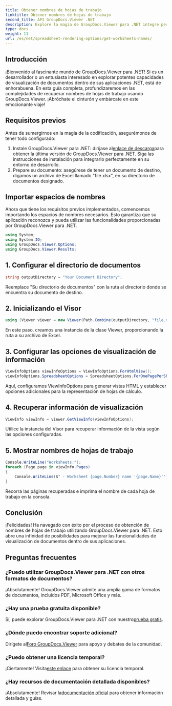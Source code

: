 ```yaml
---
title: Obtener nombres de hojas de trabajo
linktitle: Obtener nombres de hojas de trabajo
second_title: API GroupDocs.Viewer .NET
description: Explore la magia de GroupDocs.Viewer para .NET integre perfectamente la visualización de documentos en sus aplicaciones. ¡Pruebe la prueba gratuita ahora!
type: docs
weight: 11
url: /es/net/spreadsheet-rendering-options/get-worksheets-names/
---
```

## Introducción
¡Bienvenido al fascinante mundo de GroupDocs.Viewer para .NET! Si es un desarrollador o un entusiasta interesado en explorar potentes capacidades de visualización de documentos dentro de sus aplicaciones .NET, está de enhorabuena. En esta guía completa, profundizaremos en las complejidades de recuperar nombres de hojas de trabajo usando GroupDocs.Viewer. ¡Abróchate el cinturón y embárcate en este emocionante viaje!
## Requisitos previos
Antes de sumergirnos en la magia de la codificación, asegurémonos de tener todo configurado:
1.  Instale GroupDocs.Viewer para .NET: diríjase al[enlace de descarga](https://releases.groupdocs.com/viewer/net/)para obtener la última versión de GroupDocs.Viewer para .NET. Siga las instrucciones de instalación para integrarlo perfectamente en su entorno de desarrollo.
2. Prepare su documento: asegúrese de tener un documento de destino, digamos un archivo de Excel llamado "file.xlsx", en su directorio de documentos designado.
## Importar espacios de nombres
Ahora que tiene los requisitos previos implementados, comencemos importando los espacios de nombres necesarios. Esto garantiza que su aplicación reconozca y pueda utilizar las funcionalidades proporcionadas por GroupDocs.Viewer para .NET.
```csharp
using System;
using System.IO;
using GroupDocs.Viewer.Options;
using GroupDocs.Viewer.Results;
```
## 1. Configurar el directorio de documentos
```csharp
string outputDirectory = "Your Document Directory";
```
Reemplace "Su directorio de documentos" con la ruta al directorio donde se encuentra su documento de destino.
## 2. Inicializando el Visor
```csharp
using (Viewer viewer = new Viewer(Path.Combine(outputDirectory, "file.xlsx")))
```
En este paso, creamos una instancia de la clase Viewer, proporcionando la ruta a su archivo de Excel.
## 3. Configurar las opciones de visualización de información
```csharp
ViewInfoOptions viewInfoOptions = ViewInfoOptions.ForHtmlView();
viewInfoOptions.SpreadsheetOptions = SpreadsheetOptions.ForOnePagePerSheet();
```
Aquí, configuramos ViewInfoOptions para generar vistas HTML y establecer opciones adicionales para la representación de hojas de cálculo.
## 4. Recuperar información de visualización
```csharp
ViewInfo viewInfo = viewer.GetViewInfo(viewInfoOptions);
```
Utilice la instancia del Visor para recuperar información de la vista según las opciones configuradas.
## 5. Mostrar nombres de hojas de trabajo
```csharp
Console.WriteLine("Worksheets:");
foreach (Page page in viewInfo.Pages)
{
    Console.WriteLine($" - Worksheet {page.Number} name '{page.Name}'");
}
```
Recorra las páginas recuperadas e imprima el nombre de cada hoja de trabajo en la consola.
## Conclusión
¡Felicidades! Ha navegado con éxito por el proceso de obtención de nombres de hojas de trabajo utilizando GroupDocs.Viewer para .NET. Esto abre una infinidad de posibilidades para mejorar las funcionalidades de visualización de documentos dentro de sus aplicaciones.
## Preguntas frecuentes
### ¿Puedo utilizar GroupDocs.Viewer para .NET con otros formatos de documentos?
¡Absolutamente! GroupDocs.Viewer admite una amplia gama de formatos de documentos, incluidos PDF, Microsoft Office y más.
### ¿Hay una prueba gratuita disponible?
 Sí, puede explorar GroupDocs.Viewer para .NET con nuestro[prueba gratis](https://releases.groupdocs.com/).
### ¿Dónde puedo encontrar soporte adicional?
 Dirígete al[Foro GroupDocs.Viewer](https://forum.groupdocs.com/c/viewer/9) para apoyo y debates de la comunidad.
### ¿Puedo obtener una licencia temporal?
 ¡Ciertamente! Visita[este enlace](https://purchase.groupdocs.com/temporary-license/) para obtener su licencia temporal.
### ¿Hay recursos de documentación detallada disponibles?
 ¡Absolutamente! Revisar la[documentación oficial](https://reference.groupdocs.com/viewer/net/) para obtener información detallada y guías.